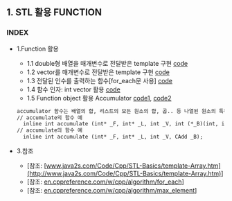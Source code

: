 ## 1. STL 활용 FUNCTION
### INDEX
* 1.Function 활용
    * 1.1 double형 배열을 매개변수로 전달받은 template 구현 [code](https://github.com/csbyun-data/CPP-Pro/blob/main/chap5/STL/Function/Template_Arrays1.cpp)
    * 1.2 vector를 매개변수로 전달받은 template 구현 [code](https://github.com/csbyun-data/CPP-Pro/blob/main/chap5/STL/Function/Template_Arrays2.cpp)
    * 1.3 전달된 인수를 출력하는 함수[for_each문 사용] [code](https://github.com/csbyun-data/CPP-Pro/blob/main/chap5/STL/Function/for_each.cpp)
    * 1.4 함수 인자: int vector 활용 [code](https://github.com/csbyun-data/CPP-Pro/blob/main/chap5/STL/Function/Min_Max.cpp)
    * 1.5 Function object 활용 Accumulator [code1](https://github.com/csbyun-data/CPP-Pro/blob/main/chap5/STL/Function/accumulate_sum.cpp), [code2](https://github.com/csbyun-data/CPP-Pro/blob/main/chap5/STL/Function/accumulate_operator.cpp)
    ```txt
    accumulator 함수는 배열의 합, 리스트의 모든 원소의 합, 곱.. 등 나열된 원소의 특정한 연산을 할때 사용
    // accumulate의 함수 예
      inline int accumulate (int* _F, int* _L, int _V, int (*_B)(int, int));
    // accumulate의 함수 예
      inline int accumulate (int* _F, int* _L, int _V, CAdd _B);
    ```

* 3.참조
   * [참조: [www.java2s.com/Code/Cpp/STL-Basics/template-Array.htm](http://www.java2s.com/Code/Cpp/STL-Basics/template-Array.htm)]
   * [참조: [en.cppreference.com/w/cpp/algorithm/for_each](https://en.cppreference.com/w/cpp/algorithm/for_each)]
   * [참조: [en.cppreference.com/w/cpp/algorithm/max_element](https://en.cppreference.com/w/cpp/algorithm/max_element)]
